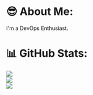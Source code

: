 # 😎 About Me:
I'm a DevOps Enthusiast.<br>



# 📊 GitHub Stats:
![](https://github-readme-stats.vercel.app/api?username=atlet99&theme=dark&hide_border=false&include_all_commits=false&count_private=false)<br/>
![](https://github-readme-streak-stats.herokuapp.com/?user=atlet99&theme=dark&hide_border=false)<br/>
![](https://github-profile-summary-cards.vercel.app/api/cards/profile-details?username=atlet99&theme=material_palenight)
